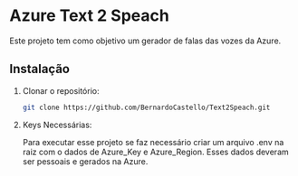# Azure Text 2 Speach

Este projeto tem como objetivo um gerador de falas das vozes da Azure.

## Instalação

1. Clonar o repositório:

    ```bash
    git clone https://github.com/BernardoCastello/Text2Speach.git
    ```

2. Keys Necessárias:

    Para executar esse projeto se faz necessário criar um arquivo .env na raiz com o dados de Azure_Key e Azure_Region. Esses dados deveram ser pessoais e gerados na Azure.


